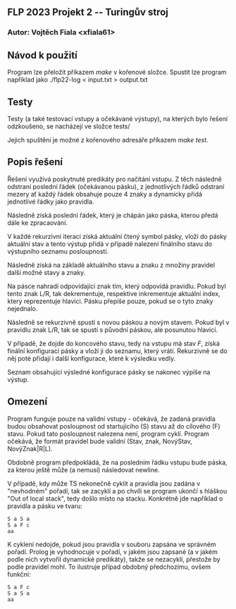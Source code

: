 ## FLP 2023 Projekt 2 -- Turingův stroj
### Autor: Vojtěch Fiala \<xfiala61\>

## Návod k použití
Program lze přeložit příkazem *make* v kořenové složce.
Spustit lze program například jako ./flp22-log < input.txt > output.txt

## Testy
Testy (a také testovací vstupy a očekávané výstupy), na kterých bylo řešení odzkoušeno, se nacházejí ve složce tests/

Jejich spuštění je možné z kořenového adresáře příkazem *make test*. 

## Popis řešení
Řešení využívá poskytnuté predikáty pro načítání vstupu.
Z těch následně odstraní poslední řádek (očekávanou pásku), z jednotlivých řádků odstraní mezery ať každý řádek obsahuje pouze 4 znaky a dynamicky přidá jednotlivé řádky jako pravidla.

Následně získá poslední řádek, který je chápán jako páska, kterou předá dále ke zpracaování.

V každé rekurzivní iteraci získá aktuální čtený symbol pásky, vloží do pásky aktuální stav a tento výstup přidá v případě nalezení finálního stavu do výstupního seznamu posloupností.

Následně získá na základě aktuálního stavu a znaku z množiny pravidel další možné stavy a znaky.

Na pásce nahradí odpovídající znak tím, který odpovídá pravidlu. Pokud byl tento znak L/R, tak dekrementuje, respektive inkrementuje aktuální index, který reprezentuje hlavici. Pásku přepíše pouze, pokud se o tyto znaky nejednalo.

Následně se rekurzivně spustí s novou páskou a novým stavem. Pokud byl v pravidlu znak L/R, tak se spustí s původní páskou, ale posunutou hlavicí.

V případě, že dojde do koncového stavu, tedy na vstupu má stav *F*, získá finální konfiguraci pásky a vloží ji do seznamu, který vrátí. Rekurzivně se do něj poté přidají i další konfigurace, které k výsledku vedly.

Seznam obsahující výsledné konfigurace pásky se nakonec výpíše na výstup.

## Omezení
Program funguje pouze na validní vstupy - očekává, že zadaná pravidla budou obsahovat posloupnost od startujícího (S) stavu až do cílového (F) stavu.
Pokud tato posloupnost nalezena není, program cyklí.
Program očekává, že formát pravidel bude validní (Stav, znak, NovýStav, NovýZnak|R|L).

Obdobně program předpokládá, že na posledním řádku vstupu bude páska, za kterou ještě může (a nemusí) následovat newline.

V případě, kdy může TS nekonečně cyklit a pravidla jsou zadána v "nevhodném" pořadí, tak se zacyklí a po chvíli se program ukončí s hláškou "Out of local stack", tedy došlo místo na stacku. Konkrétně jde například o pravidla a pásku ve tvaru:
```
S a S a
S a F c
aa
```

K cyklení nedojde, pokud jsou pravidla v souboru zapsána ve správném pořadí. Prolog je vyhodnocuje v pořadí, v jakém jsou zapsané (a v jakém podle nich vytvořil dynamické predikáty), takže se nezacyklí, přestože by podle pravidel mohl. To ilustruje případ obdobný předchozímu, ovšem funkční:
```
S a F c
S a S a
aa
```
